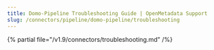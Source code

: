 ```yaml
---
title: Domo-Pipeline Troubleshooting Guide | OpenMetadata Support
slug: /connectors/pipeline/domo-pipeline/troubleshooting
---
```


{% partial file="/v1.9/connectors/troubleshooting.md" /%}
